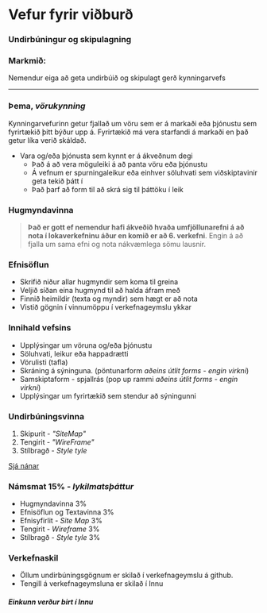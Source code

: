# Vefur fyrir viðburð

### Undirbúningur og skipulagning

### Markmið:

Nemendur eiga að geta undirbúið og skipulagt gerð kynningarvefs

---

### Þema, _vörukynning_ 

Kynningarvefurinn getur fjallað um vöru sem er á markaði eða þjónustu sem fyrirtækið þitt býður upp á. Fyrirtækið má vera starfandi á markaði en það getur líka verið skáldað. 

* Vara og/eða þjónusta sem kynnt er á ákveðnum degi 
  * Það á að vera möguleiki á að panta vöru eða þjónustu
  * Á vefnum er spurningaleikur eða einhver söluhvati sem viðskiptavinir geta tekið þátt í
  * Það þarf að form til að skrá sig til þáttöku í leik

### Hugmyndavinna

> **Það er gott ef nemendur hafi ákveðið hvaða umfjöllunarefni á að nota í lokaverkefninu áður en komið er að 6. verkefni**. Engin á að fjalla um sama efni og nota nákvæmlega sömu lausnir. 

### Efnisöflun

* Skrifið niður allar hugmyndir sem koma til greina
* Veljið síðan eina hugmynd til að halda áfram með 
* Finnið heimildir (texta og myndir) sem hægt er að nota
* Vistið gögnin í vinnumöppu í verkefnageymslu ykkar

### Innihald vefsins

* Upplýsingar um vöruna og/eða þjónustu
* Söluhvati, leikur eða happadrætti
* Vörulisti (tafla) 
* Skráning á sýninguna. (pöntunarform _aðeins útlit forms - engin virkni_)
* Samskiptaform - spjallrás (pop up rammi _aðeins útlit forms - engin virkni_)
* Upplýsingar um fyrirtækið sem stendur að sýningunni

### Undirbúningsvinna

1. Skipurit - _"SiteMap"_
1. Tengirit - _"WireFrame"_
1. Stílbragð - _Style tyle_

[Sjá nánar](Námsefni-6/README.md)

### Námsmat 15% - _lykilmatsþáttur_

* Hugmyndavinna 3%
* Efnisöflun og Textavinna 3%
* Efnisyfirlit - _Site Map_ 3%
* Tengirit - _Wireframe_     3%
* Stílbragð - _Style tyle_  3%

### Verkefnaskil

- Öllum undirbúningsgögnum er skilað í verkefnageymslu á github. 
- Tengill á verkefnageymsluna er skilað í Innu

#### _Einkunn verður birt í Innu_
